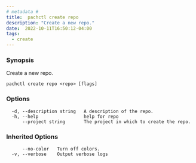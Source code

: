 ```yaml
---
# metadata # 
title:  pachctl create repo
description: "Create a new repo."
date:  2022-10-11T16:50:12-04:00
tags:
  - create
---
```


### Synopsis

Create a new repo.

```
pachctl create repo <repo> [flags]
```

### Options

```
  -d, --description string   A description of the repo.
  -h, --help                 help for repo
      --project string       The project in which to create the repo.
```

### Inherited Options

```
      --no-color   Turn off colors.
  -v, --verbose    Output verbose logs
```

